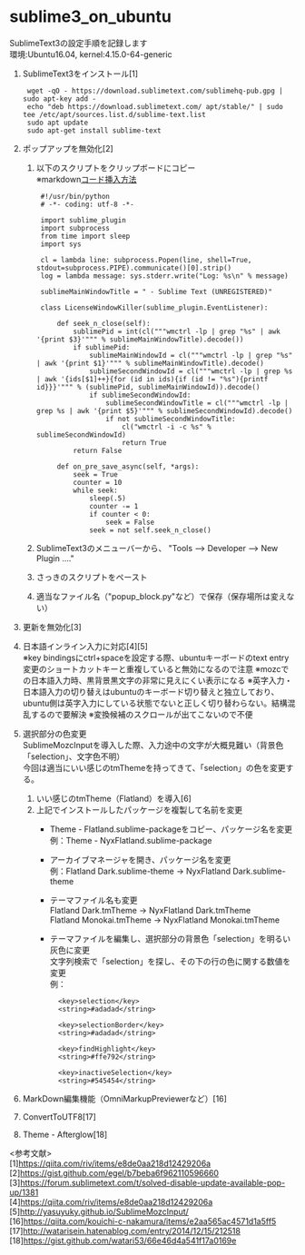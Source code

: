 # sublime3_on_ubuntu 
SublimeText3の設定手順を記録します  
環境:Ubuntu16.04, kernel:4.15.0-64-generic  
  
1. SublimeText3をインストール[1]

        wget -qO - https://download.sublimetext.com/sublimehq-pub.gpg | sudo apt-key add -
        echo "deb https://download.sublimetext.com/ apt/stable/" | sudo tee /etc/apt/sources.list.d/sublime-text.list
        sudo apt update
        sudo apt-get install sublime-text

1. ポップアップを無効化[2]  

    1. 以下のスクリプトをクリップボードにコピー  
    ※markdown[コード挿入方法](https://meta.stackexchange.com/posts/173221/edit)

            #!/usr/bin/python
            # -*- coding: utf-8 -*-

            import sublime_plugin
            import subprocess
            from time import sleep
            import sys
             
            cl = lambda line: subprocess.Popen(line, shell=True, stdout=subprocess.PIPE).communicate()[0].strip()
            log = lambda message: sys.stderr.write("Log: %s\n" % message)
             
            sublimeMainWindowTitle = " - Sublime Text (UNREGISTERED)"
             
            class LicenseWindowKiller(sublime_plugin.EventListener):
             
                def seek_n_close(self):
                    sublimePid = int(cl("""wmctrl -lp | grep "%s" | awk '{print $3}'""" % sublimeMainWindowTitle).decode())
                    if sublimePid:
                        sublimeMainWindowId = cl("""wmctrl -lp | grep "%s" | awk '{print $1}'""" % sublimeMainWindowTitle).decode()
                        sublimeSecondWindowId = cl("""wmctrl -lp | grep %s | awk '{ids[$1]++}{for (id in ids){if (id != "%s"){printf id}}}'""" % (sublimePid, sublimeMainWindowId)).decode()
                        if sublimeSecondWindowId:
                            sublimeSecondWindowTitle = cl("""wmctrl -lp | grep %s | awk '{print $5}'""" % sublimeSecondWindowId).decode()
                            if not sublimeSecondWindowTitle:
                                cl("wmctrl -i -c %s" % sublimeSecondWindowId)
                                return True
                    return False
             
                def on_pre_save_async(self, *args):
                    seek = True
                    counter = 10
                    while seek:
                        sleep(.5)
                        counter -= 1
                        if counter < 0:
                            seek = False
                        seek = not self.seek_n_close()

    1. SublimeText3のメニューバーから、 "Tools --> Developer --> New Plugin ...."  

    1. さっきのスクリプトをペースト  

    1. 適当なファイル名（"popup_block.py"など）で保存（保存場所は変えない）  

1. 更新を無効化[3]  
  
1. 日本語インライン入力に対応[4][5]  
※key bindingsにctrl+spaceを設定する際、ubuntuキーボードのtext entry変更のショートカットキーと重複していると無効になるので注意
※mozcでの日本語入力時、黒背景黒文字の非常に見えにくい表示になる
※英字入力・日本語入力の切り替えはubuntuのキーボード切り替えと独立しており、ubuntu側は英字入力にしている状態でないと正しく切り替わらない。結構混乱するので要解決
※変換候補のスクロールが出てこないので不便

1. 選択部分の色変更  
    SublimeMozcInputを導入した際、入力途中の文字が大概見難い（背景色「selection」、文字色不明）  
    今回は適当にいい感じのtmThemeを持ってきて、「selection」の色を変更する。
    1. いい感じのtmTheme（Flatland）を導入[6]  
    1. 上記でインストールしたパッケージを複製して名前を変更  
        - Theme - Flatland.sublime-packageをコピー、パッケージ名を変更  
        例：Theme - NyxFlatland.sublime-package  
        - アーカイブマネージャを開き、パッケージ名を変更  
        例：Flatland Dark.sublime-theme -> NyxFlatland Dark.sublime-theme  
        - テーマファイル名も変更  
        Flatland Dark.tmTheme -> NyxFlatland Dark.tmTheme  
        Flatland Monokai.tmTheme -> NyxFlatland Monokai.tmTheme  
        - テーマファイルを編集し、選択部分の背景色「selection」を明るい灰色に変更  
        文字列検索で「<key>selection</key>」を探し、その下の行の色に関する数値を変更  
        例：

                <key>selection</key>
                <string>#adadad</string>

                <key>selectionBorder</key>
                <string>#adadad</string>

                <key>findHighlight</key>
                <string>#ffe792</string>

                <key>inactiveSelection</key>
                <string>#545454</string>




1. MarkDown編集機能（OmniMarkupPreviewerなど）[16]  
  
1. ConvertToUTF8[17]  

1. Theme - Afterglow[18]  



<参考文献>  
[1]https://qiita.com/riv/items/e8de0aa218d12429206a  
[2]https://gist.github.com/egel/b7beba6f962110596660  
[3]https://forum.sublimetext.com/t/solved-disable-update-available-pop-up/1381  
[4]https://qiita.com/riv/items/e8de0aa218d12429206a  
[5]http://yasuyuky.github.io/SublimeMozcInput/  
[16]https://qiita.com/kouichi-c-nakamura/items/e2aa565ac4571d1a5ff5  
[17]http://watarisein.hatenablog.com/entry/2014/12/15/212518  
[18]https://gist.github.com/watari53/66e46d4a541f17a0169e  
